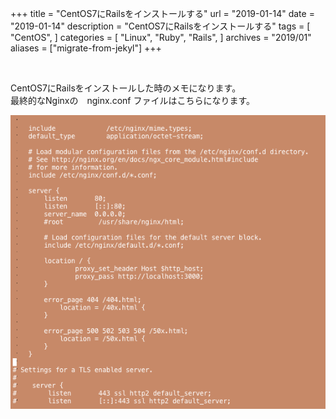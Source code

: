 +++
title = "CentOS7にRailsをインストールする"
url = "2019-01-14"
date = "2019-01-14"
description = "CentOS7にRailsをインストールする"
tags = [
  "CentOS",
]
categories = [
    "Linux",
    "Ruby",
    "Rails",
]
archives = "2019/01"
aliases = ["migrate-from-jekyl"]
+++

<br>

CentOS7にRailsをインストールした時のメモになります。  
最終的なNginxの　nginx.conf ファイルはこちらになります。

![alt](1.png)

<script src="https://gist.github.com/O-Junpei/31555f2ec47b530ccc727cfe59a731f3.js"></script>
